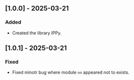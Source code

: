 ## [1.0.0] - 2025-03-21
### Added
- Created the library IPPy.

## [1.0.1] - 2025-03-21
### Fixed
- Fixed minotr bug where module `nn` appeared not to exists.